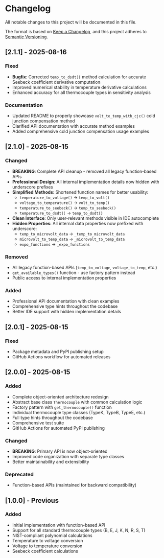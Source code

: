 # Changelog

All notable changes to this project will be documented in this file.

The format is based on [Keep a Changelog](https://keepachangelog.com/en/1.0.0/),
and this project adheres to [Semantic Versioning](https://semver.org/spec/v2.0.0.html).

## [2.1.1] - 2025-08-16

### Fixed
- **Bugfix**: Corrected `temp_to_dsdt()` method calculation for accurate Seebeck coefficient derivative computation
- Improved numerical stability in temperature derivative calculations
- Enhanced accuracy for all thermocouple types in sensitivity analysis

### Documentation
- Updated README to properly showcase `volt_to_temp_with_cjc()` cold junction compensation method
- Clarified API documentation with accurate method examples
- Added comprehensive cold junction compensation usage examples

## [2.1.0] - 2025-08-15

### Changed
- **BREAKING**: Complete API cleanup - removed all legacy function-based APIs
- **Professional Design**: All internal implementation details now hidden with underscore prefixes
- **Simplified Methods**: Shortened function names for better usability:
  - `temperature_to_voltage()` → `temp_to_volt()`
  - `voltage_to_temperature()` → `volt_to_temp()`
  - `temperature_to_seebeck()` → `temp_to_seebeck()`
  - `temperature_to_dsdt()` → `temp_to_dsdt()`
- **Clean Interface**: Only user-relevant methods visible in IDE autocomplete
- **Hidden Properties**: All internal data properties now prefixed with underscore:
  - `temp_to_microvolt_data` → `_temp_to_microvolt_data`
  - `microvolt_to_temp_data` → `_microvolt_to_temp_data`
  - `expo_functions` → `_expo_functions`

### Removed
- All legacy function-based APIs (`temp_to_voltage`, `voltage_to_temp`, etc.)
- `get_available_types()` function - use factory pattern instead
- Public access to internal implementation properties

### Added
- Professional API documentation with clean examples
- Comprehensive type hints throughout the codebase
- Better IDE support with hidden implementation details

## [2.0.1] - 2025-08-15

### Fixed
- Package metadata and PyPI publishing setup
- GitHub Actions workflow for automated releases

## [2.0.0] - 2025-08-15

### Added
- Complete object-oriented architecture redesign
- Abstract base class `Thermocouple` with common calculation logic
- Factory pattern with `get_thermocouple()` function
- Individual thermocouple type classes (TypeK, TypeB, TypeE, etc.)
- Full type hints throughout the codebase
- Comprehensive test suite
- GitHub Actions for automated PyPI publishing

### Changed
- **BREAKING**: Primary API is now object-oriented
- Improved code organization with separate type classes
- Better maintainability and extensibility

### Deprecated
- Function-based APIs (maintained for backward compatibility)

## [1.0.0] - Previous

### Added
- Initial implementation with function-based API
- Support for all standard thermocouple types (B, E, J, K, N, R, S, T)
- NIST-compliant polynomial calculations
- Temperature to voltage conversion
- Voltage to temperature conversion
- Seebeck coefficient calculations

